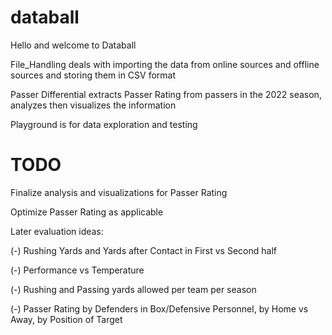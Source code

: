 # databall

Hello and welcome to Databall

File_Handling deals with importing the data from online sources and offline sources and storing them in CSV format

Passer Differential extracts Passer Rating from passers in the 2022 season, analyzes then visualizes the information

Playground is for data exploration and testing


# TODO
Finalize analysis and visualizations for Passer Rating

Optimize Passer Rating as applicable

Later evaluation ideas:

(-)	Rushing Yards and Yards after Contact in First vs Second half

(-)	Performance vs Temperature

(-)	Rushing and Passing yards allowed per team per season

(-)	Passer Rating by Defenders in Box/Defensive Personnel, by Home vs Away, by Position of Target
